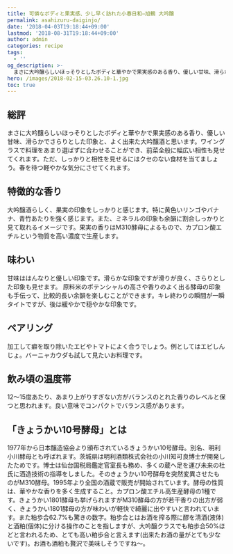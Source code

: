 ```yaml
---
title: 可憐なボディと果実感、少し早く訪れた小春日和—旭鶴 大吟醸
permalink: asahizuru-daiginjo/
date: '2018-04-03T19:18:44+09:00'
lastmod: '2018-08-31T19:18:44+09:00'
author: admin
categories: recipe
tags:
  - ''
og_description: >-
  まさに大吟醸らしいほっそりとしたボディと華やかで果実感のある香り、優しい甘味、滑らかでさらりとした印象と、よく出来た大吟醸酒と思います。ワイングラスで料理をあまり選ばずに合わせることができ、前菜全般に幅広い相性も見せてくれます。ただ、しっかりと相性を見せるにはクセのない食材を当てましょう。春を待つ軽やかな気分にさせてくれます。
hero: /images/2018-02-15-03.26.10-1.jpg
toc: true
---
```


## 総評
まさに大吟醸らしいほっそりとしたボディと華やかで果実感のある香り、優しい甘味、滑らかでさらりとした印象と、よく出来た大吟醸酒と思います。ワイングラスで料理をあまり選ばずに合わせることができ、前菜全般に幅広い相性も見せてくれます。ただ、しっかりと相性を見せるにはクセのない食材を当てましょう。春を待つ軽やかな気分にさせてくれます。

## 特徴的な香り
大吟醸酒らしく、果実の印象をしっかりと感じます。特に黄色いリンゴやバナナ、青竹あたりを強く感じます。また、ミネラルの印象も余韻に割合しっかりと見て取れるイメージです。果実の香りはM310酵母によるもので、カプロン酸エチルという物質を高い濃度で生産します。

## 味わい
甘味ははんなりと優しい印象です。滑らかな印象ですが滑りが良く、さらりとした印象も見せます。
原料米のポテンシャルの高さや香りのよく出る酵母の印象も手伝って、比較的長い余韻を楽しむことができます。キレ終わりの瞬間が一瞬タイトですが、後は緩やかで穏やかな印象です。

## ペアリング
加工して癖を取り除いたエビやトマトによく合うでしょう。例としてはエビしんじょ。バーニャカウダも試して見たいお料理です。

## 飲み頃の温度帯
12〜15度あたり、あまり上がりすぎない方がバランスのとれた香りのレベルと保つと思われます。良い意味でコンパクトでバランス感があります。

## 「きょうかい10号酵母」とは

1977年から日本醸造協会より頒布されているきょうかい10号酵母。別名、明利小川酵母とも呼ばれます。茨城県は明利酒類株式会社の小川知可良博士が開発したためです。博士は仙台国税局鑑定官室長も務め、多くの蔵へ足を運び未来の杜氏に酒造技術の指導をしました。そのきょうかい10号酵母を突然変異させたものがM310酵母。1995年より全国の酒蔵で販売が開始されています。酵母の性質は、華やかな香りを多く生成すること。カプロン酸エチル高生産酵母の1種です。きょうかい1801酵母も挙げられますがM310酵母の方が若干香りの出方が弱く、きょうかい1801酵母の方が味わいが軽快で綺麗に出やすいと言われています。また粕歩合62.7%も驚きの数字。粕歩合とはお酒を搾る際に醪を清酒(液体)と酒粕(個体)に分ける操作のことを指しますが、大吟醸クラスでも粕歩合50%ほどと言われるため、とても高い粕歩合と言えます(出来たお酒の量がとても少ないです)。お酒も酒粕も贅沢で美味しそうですね〜。
